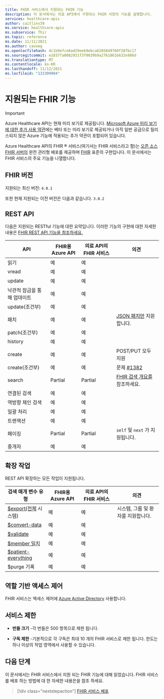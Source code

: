 ```yaml
---
title: FHIR 서비스에서 지원되는 FHIR 기능
description: 이 문서에서는 의료 API에서 구현되는 FHIR 사양의 기능을 설명합니다.
services: healthcare-apis
author: caitlinv39
ms.service: healthcare-apis
ms.subservice: fhir
ms.topic: reference
ms.date: 11/11/2021
ms.author: cavoeg
ms.openlocfilehash: 4c1b9efce8ad29eeb9ebca6285849760f20fbc17
ms.sourcegitcommit: e1037fa0082931f3f0039b9a2761861b632e986d
ms.translationtype: MT
ms.contentlocale: ko-KR
ms.lasthandoff: 11/12/2021
ms.locfileid: "132399904"
---
```

# <a name="supported-fhir-features"></a>지원되는 FHIR 기능

> [!IMPORTANT]
> Azure Healthcare API는 현재 미리 보기로 제공됩니다. [Microsoft Azure 미리 보기에 대한 추가 사용 약관](https://azure.microsoft.com/support/legal/preview-supplemental-terms/)에는 베타 또는 미리 보기로 제공되거나 아직 일반 공급으로 릴리스되지 않은 Azure 기능에 적용되는 추가 약관이 포함되어 있습니다.

Azure Healthcare API의 FHIR &reg; 서비스(여기서는 FHIR 서비스라고 함)는 [오픈 소스 FHIR 서버의](https://github.com/microsoft/fhir-server) 완전 관리형 배포를 제공하며 [FHIR](https://hl7.org/fhir) 표준의 구현입니다. 이 문서에서는 FHIR 서비스의 주요 기능을 나열합니다.

## <a name="fhir-version"></a>FHIR 버전

지원되는 최신 버전: `4.0.1`

또한 현재 지원되는 이전 버전은 다음과 같습니다. `3.0.2`

## <a name="rest-api"></a>REST API

다음은 지원되는 RESTful 기능에 대한 요약입니다. 이러한 기능의 구현에 대한 자세한 내용은 [FHIR REST API 기능을 참조하세요.](fhir-rest-api-capabilities.md) 

| API    | FHIR용 Azure API | 의료 API의 FHIR 서비스 | 의견 |
|--------|--------------------|---------------------------------|---------|
| 읽기   | 예                | 예                             |         |
| vread  | 예                | 예                             |         |
| update | 예                | 예                             |         | 
| 낙관적 잠금을 통해 업데이트 | 예       | 예       |
| update(조건부)           | 예       | 예       |
| 패치                          | 예       | 예       | [JSON 패치만](../../healthcare-apis/fhir/fhir-rest-api-capabilities.md#patch-and-conditional-patch) 지원합니다. |
| patch(조건부)            | 예       | 예       |
| history                        | 예       | 예       |
| create                         | 예       | 예       | POST/PUT 모두 지원 |
| create(조건부)           | 예       | 예       | 문제 [#1382](https://github.com/microsoft/fhir-server/issues/1382) |
| search                         | Partial   | Partial   | [FHIR 검색 개요를](overview-of-search.md)참조하세요. |
| 연결된 검색                 | 예       | 예       | |
| 역방향 체인 검색         | 예       | 예       | |
| 일괄 처리                          | 예       | 예       |
| 트랜잭션                    | 예        | 예       |
| 페이징                         | Partial   | Partial   | `self` 및 `next` 가 지원됩니다.                     |
| 중개자                 | 예        | 예        |

## <a name="extended-operations"></a>확장 작업

REST API 확장하는 모든 작업이 지원됩니다.

| 검색 매개 변수 유형 | FHIR용 Azure API | 의료 API의 FHIR 서비스| 의견 |
|------------------------|-----------|-----------|---------|
| [$export(전체](../../healthcare-apis/data-transformation/export-data.md) 시스템) | 예       | 예       | 시스템, 그룹 및 환자를 지원합니다. |
| [$convert-data](../../healthcare-apis/data-transformation/convert-data.md)          | 예       | 예       |         |
| [$validate](validation-against-profiles.md)              | 예       | 예       |         |
| [$member 일치](tutorial-member-match.md)          | 예       | 예       |         |
| [$patient-everything](patient-everything.md)    | 예       | 예       |         |
| $purge 기록         | 예       | 예       |         |

## <a name="role-based-access-control"></a>역할 기반 액세스 제어

FHIR 서비스는 액세스 제어에 [Azure Active Directory](https://azure.microsoft.com/services/active-directory/) 사용합니다. 

## <a name="service-limits"></a>서비스 제한

* **번들 크기** -각 번들은 500 항목으로 제한 됩니다.

* **구독 제한** -기본적으로 각 구독은 최대 10 개의 FHIR 서비스로 제한 됩니다. 한도는 하나 이상의 작업 영역에서 사용할 수 있습니다. 

## <a name="next-steps"></a>다음 단계

이 문서에서는 FHIR 서비스에서 지원 되는 FHIR 기능에 대해 읽었습니다. FHIR 서비스를 배포 하는 방법에 대 한 자세한 내용은을 참조 하세요.
 
>[!div class="nextstepaction"]
>[FHIR 서비스 배포](fhir-portal-quickstart.md)
